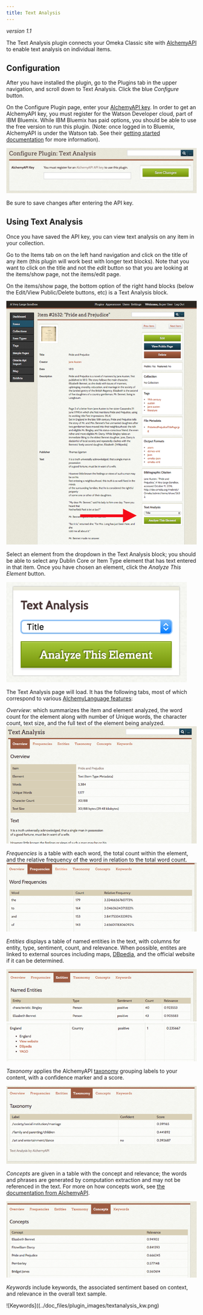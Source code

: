 ```yaml
---
title: Text Analysis
---
```

*version 1.1*

The Text Analysis plugin connects your Omeka Classic site with [AlchemyAPI](http://www.alchemyapi.com/) to enable text analysis on individual items. 

Configuration
-------------
After you have installed the plugin, go to the Plugins tab in the upper navigation, and scroll down to Text Analysis. Click the blue *Configure* button. 

On the Configure Plugin page, enter your [AlchemyAPI key](http://www.alchemyapi.com/api/register.html). In order to get an AlchemyAPI key, you must register for the Watson Developer cloud, part of IBM Bluemix. While IBM Bluemix has paid options, you should be able to use the free version to run this plugin. (Note: once logged in to Bluemix, AlchemyAPI is under the Watson tab. See their [getting started documentation](https://new-console.ng.bluemix.net/docs/services/AlchemyAPI/index.html#gettingstartedtemplate) for more information). 

![Configuration settings](../doc_files/plugin_images/textanalysis_config.png)

Be sure to save changes after entering the API key.

Using Text Analysis
--------------------
Once you have saved the API key, you can view text analysis on any item in your collection. 

Go to the Items tab on on the left hand navigation and click on the title of any item (this plugin will work best with longer text blocks). Note that you want to click on the title and not the *edit* button so that you are looking at the items/show page, not the items/edit page. 

On the items/show page, the bottom option of the right hand blocks (below the Edit/View Public/Delete buttons, etc) is a Text Analysis block.

![Large red arrow points to the Text Analysis block](../doc_files/plugin_images/textanalysis_location.png)

Select an element from the dropdown in the Text Analysis block; you should be able to select any Dublin Core or Item Type element that has text entered in that item. Once you have chosen an element, click the *Analyze This Element* button.

![Text Analysis block close up](../doc_files/plugin_images/textanalysis_dropdown.png)

The Text Analysis page will load. It has the following tabs, most of which correspond to various [AlchemyLanguage features](http://www.alchemyapi.com/products/alchemylanguage):

*Overview*: which summarizes the item and element analyzed, the word count for the element along with number of Unique words, the character count, text size, and the full text of the element being analyzed.
![Overview for sample item](../doc_files/plugin_images/textanalysis_overview.png)

*Frequencies* is a table with each word, the total count within the element, and the relative frequency of the word in relation to the total word count. 
![Frequencies for Pride and Prejudice text sample](../doc_files/plugin_images/textanalysis_freq.png)

*Entities* displays a table of named entities in the text, with columns for entity, type, sentiment, count, and relevance. When possible, entites are linked to external sources including maps, [DBpedia](http://wiki.dbpedia.org/about), and the official website if it can be determined.

![Entities table for Pride and Prejudice text sample](../doc_files/plugin_images/textanalysis_ent1.png)
![Example of an entity with external links](../doc_files/plugin_images/textanalysis_ent2.png)

*Taxonomy* applies the AlchemyAPI [taxonomy](http://www.alchemyapi.com/products/alchemylanguage/taxonomy) grouping labels to your content, with a confidence marker and a score. 

![Taxonomy of Pride and Prejudice text sample](../doc_files/plugin_images/textanalysis_tax.png)

*Concepts* are given in a table with the concept and relevance; the words and phrases are generated by computation extraction and may not be referenced in the text. For more on how concepts work, see [the documentation from AlchemyAPI](http://www.alchemyapi.com/products/alchemylanguage/concept-tagging). 

![Concepts related to Pride and Prejudice text sample](../doc_files/plugin_images/textanalysis_concept.png)

*Keywords* include keywords, the associated sentiment based on context, and relevance in the overall text sample.

![Keywords]((../doc_files/plugin_images/textanalysis_kw.png)

